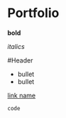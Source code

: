<!-- save this file in the relevant github repo -->
<!-- https://github.com/adam-p/markdown-here/wiki/Markdown-Cheatsheet -->




# Portfolio

**bold**

_italics_

#Header
- bullet
- bullet

[link name](url)


```code```



